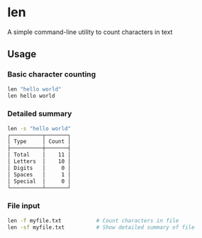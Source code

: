 # len

A simple command-line utility to count characters in text

## Usage

### Basic character counting
```bash
len "hello world"
len hello world
```

### Detailed summary
```bash
len -s "hello world"
┌──────────┬───────┐
│ Type     │ Count │
├──────────┼───────┤
│ Total    │    11 │
│ Letters  │    10 │
│ Digits   │     0 │
│ Spaces   │     1 │
│ Special  │     0 │
└──────────┴───────┘
```

### File input
```bash
len -f myfile.txt           # Count characters in file
len -sf myfile.txt          # Show detailed summary of file
```
